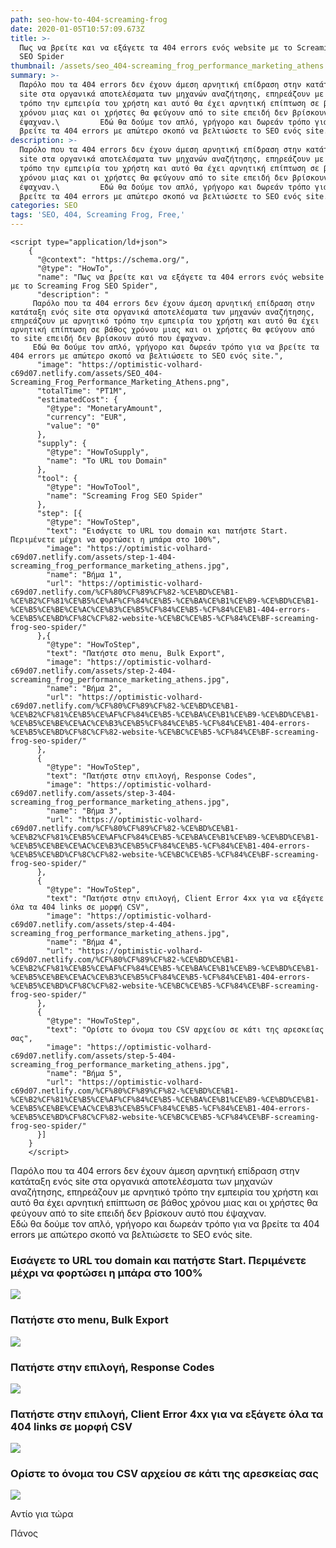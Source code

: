 ```yaml
---
path: seo-how-to-404-screaming-frog
date: 2020-01-05T10:57:09.673Z
title: >-
  Πως να βρείτε και να εξάγετε τα 404 errors ενός website με το Screaming Frog
  SEO Spider
thumbnail: /assets/seo_404-screaming_frog_performance_marketing_athens.png
summary: >-
  Παρόλο που τα 404 errors δεν έχουν άμεση αρνητική επίδραση στην κατάταξη ενός
  site στα οργανικά αποτελέσματα των μηχανών αναζήτησης, επηρεάζουν με αρνητικό
  τρόπο την εμπειρία του χρήστη και αυτό θα έχει αρνητική επίπτωση σε βάθος
  χρόνου μιας και οι χρήστες θα φεύγουν από το site επειδή δεν βρίσκουν αυτό που
  έψαχναν.\         Εδώ θα δούμε τον απλό, γρήγορο και δωρεάν τρόπο για να
  βρείτε τα 404 errors με απώτερο σκοπό να βελτιώσετε το SEO ενός site.
description: >-
  Παρόλο που τα 404 errors δεν έχουν άμεση αρνητική επίδραση στην κατάταξη ενός
  site στα οργανικά αποτελέσματα των μηχανών αναζήτησης, επηρεάζουν με αρνητικό
  τρόπο την εμπειρία του χρήστη και αυτό θα έχει αρνητική επίπτωση σε βάθος
  χρόνου μιας και οι χρήστες θα φεύγουν από το site επειδή δεν βρίσκουν αυτό που
  έψαχναν.\         Εδώ θα δούμε τον απλό, γρήγορο και δωρεάν τρόπο για να
  βρείτε τα 404 errors με απώτερο σκοπό να βελτιώσετε το SEO ενός site.
categories: SEO
tags: 'SEO, 404, Screaming Frog, Free,'
---
```

    <script type="application/ld+json">
        {
          "@context": "https://schema.org/", 
          "@type": "HowTo", 
          "name": "Πως να βρείτε και να εξάγετε τα 404 errors ενός website με το Screaming Frog SEO Spider",
          "description": "
         Παρόλο που τα 404 errors δεν έχουν άμεση αρνητική επίδραση στην κατάταξη ενός site στα οργανικά αποτελέσματα των μηχανών αναζήτησης, επηρεάζουν με αρνητικό τρόπο την εμπειρία του χρήστη και αυτό θα έχει αρνητική επίπτωση σε βάθος χρόνου μιας και οι χρήστες θα φεύγουν από το site επειδή δεν βρίσκουν αυτό που έψαχναν.  
         Εδώ θα δούμε τον απλό, γρήγορο και δωρεάν τρόπο για να βρείτε τα 404 errors με απώτερο σκοπό να βελτιώσετε το SEO ενός site.",
          "image": "https://optimistic-volhard-c69d07.netlify.com/assets/SEO_404-Screaming_Frog_Performance_Marketing_Athens.png",
          "totalTime": "PT1M",
          "estimatedCost": {
            "@type": "MonetaryAmount",
            "currency": "EUR",
            "value": "0"
          },
          "supply": {
            "@type": "HowToSupply",
            "name": "Το URL του Domain"
          },
          "tool": {
            "@type": "HowToTool",
            "name": "Screaming Frog SEO Spider"
          },
          "step": [{
            "@type": "HowToStep",
            "text": "Εισάγετε το URL του domain και πατήστε Start. Περιμένετε μέχρι να φορτώσει η μπάρα στο 100%",
            "image": "https://optimistic-volhard-c69d07.netlify.com/assets/step-1-404-screaming_frog_performance_marketing_athens.jpg",
            "name": "Βήμα 1",
            "url": "https://optimistic-volhard-c69d07.netlify.com/%CF%80%CF%89%CF%82-%CE%BD%CE%B1-%CE%B2%CF%81%CE%B5%CE%AF%CF%84%CE%B5-%CE%BA%CE%B1%CE%B9-%CE%BD%CE%B1-%CE%B5%CE%BE%CE%AC%CE%B3%CE%B5%CF%84%CE%B5-%CF%84%CE%B1-404-errors-%CE%B5%CE%BD%CF%8C%CF%82-website-%CE%BC%CE%B5-%CF%84%CE%BF-screaming-frog-seo-spider/"
          },{
            "@type": "HowToStep",
            "text": "Πατήστε στο menu, Bulk Export",
            "image": "https://optimistic-volhard-c69d07.netlify.com/assets/step-2-404-screaming_frog_performance_marketing_athens.jpg",
            "name": "Βήμα 2",
            "url": "https://optimistic-volhard-c69d07.netlify.com/%CF%80%CF%89%CF%82-%CE%BD%CE%B1-%CE%B2%CF%81%CE%B5%CE%AF%CF%84%CE%B5-%CE%BA%CE%B1%CE%B9-%CE%BD%CE%B1-%CE%B5%CE%BE%CE%AC%CE%B3%CE%B5%CF%84%CE%B5-%CF%84%CE%B1-404-errors-%CE%B5%CE%BD%CF%8C%CF%82-website-%CE%BC%CE%B5-%CF%84%CE%BF-screaming-frog-seo-spider/"
          },
          {
            "@type": "HowToStep",
            "text": "Πατήστε στην επιλογή, Response Codes",
            "image": "https://optimistic-volhard-c69d07.netlify.com/assets/step-3-404-screaming_frog_performance_marketing_athens.jpg",
            "name": "Βήμα 3",
            "url": "https://optimistic-volhard-c69d07.netlify.com/%CF%80%CF%89%CF%82-%CE%BD%CE%B1-%CE%B2%CF%81%CE%B5%CE%AF%CF%84%CE%B5-%CE%BA%CE%B1%CE%B9-%CE%BD%CE%B1-%CE%B5%CE%BE%CE%AC%CE%B3%CE%B5%CF%84%CE%B5-%CF%84%CE%B1-404-errors-%CE%B5%CE%BD%CF%8C%CF%82-website-%CE%BC%CE%B5-%CF%84%CE%BF-screaming-frog-seo-spider/"
          },
          {
            "@type": "HowToStep",
            "text": "Πατήστε στην επιλογή, Client Error 4xx για να εξάγετε όλα τα 404 links σε μορφή CSV",
            "image": "https://optimistic-volhard-c69d07.netlify.com/assets/step-4-404-screaming_frog_performance_marketing_athens.jpg",
            "name": "Βήμα 4",
            "url": "https://optimistic-volhard-c69d07.netlify.com/%CF%80%CF%89%CF%82-%CE%BD%CE%B1-%CE%B2%CF%81%CE%B5%CE%AF%CF%84%CE%B5-%CE%BA%CE%B1%CE%B9-%CE%BD%CE%B1-%CE%B5%CE%BE%CE%AC%CE%B3%CE%B5%CF%84%CE%B5-%CF%84%CE%B1-404-errors-%CE%B5%CE%BD%CF%8C%CF%82-website-%CE%BC%CE%B5-%CF%84%CE%BF-screaming-frog-seo-spider/"
          },
          {
            "@type": "HowToStep",
            "text": "Ορίστε το όνομα του CSV αρχείου σε κάτι της αρεσκείας σας",
            "image": "https://optimistic-volhard-c69d07.netlify.com/assets/step-5-404-screaming_frog_performance_marketing_athens.jpg",
            "name": "Βήμα 5",
            "url": "https://optimistic-volhard-c69d07.netlify.com/%CF%80%CF%89%CF%82-%CE%BD%CE%B1-%CE%B2%CF%81%CE%B5%CE%AF%CF%84%CE%B5-%CE%BA%CE%B1%CE%B9-%CE%BD%CE%B1-%CE%B5%CE%BE%CE%AC%CE%B3%CE%B5%CF%84%CE%B5-%CF%84%CE%B1-404-errors-%CE%B5%CE%BD%CF%8C%CF%82-website-%CE%BC%CE%B5-%CF%84%CE%BF-screaming-frog-seo-spider/"
          }]    
        }
        </script>

Παρόλο που τα 404 errors δεν έχουν άμεση αρνητική επίδραση στην κατάταξη ενός site στα οργανικά αποτελέσματα των μηχανών αναζήτησης, επηρεάζουν με αρνητικό τρόπο την εμπειρία του χρήστη και αυτό θα έχει αρνητική επίπτωση σε βάθος χρόνου μιας και οι χρήστες θα φεύγουν από το site επειδή δεν βρίσκουν αυτό που έψαχναν.\
         Εδώ θα δούμε τον απλό, γρήγορο και δωρεάν τρόπο για να βρείτε τα 404 errors με απώτερο σκοπό να βελτιώσετε το SEO ενός site.

### Εισάγετε το URL του domain και πατήστε Start. Περιμένετε μέχρι να φορτώσει η μπάρα στο 100%



![](/assets/step-1-404-screaming_frog_performance_marketing_athens.jpg)



### Πατήστε στο menu, Bulk Export



![](/assets/step-2-404-screaming_frog_performance_marketing_athens.jpg)



### Πατήστε στην επιλογή, Response Codes



![](/assets/step-3-404-screaming_frog_performance_marketing_athens.jpg)



### Πατήστε στην επιλογή, Client Error 4xx για να εξάγετε όλα τα 404 links σε μορφή CSV



![](/assets/step-4-404-screaming_frog_performance_marketing_athens.jpg)



### Ορίστε το όνομα του CSV αρχείου σε κάτι της αρεσκείας σας



![](/assets/step-5-404-screaming_frog_performance_marketing_athens.jpg)





Αντίο για τώρα

Πάνος
